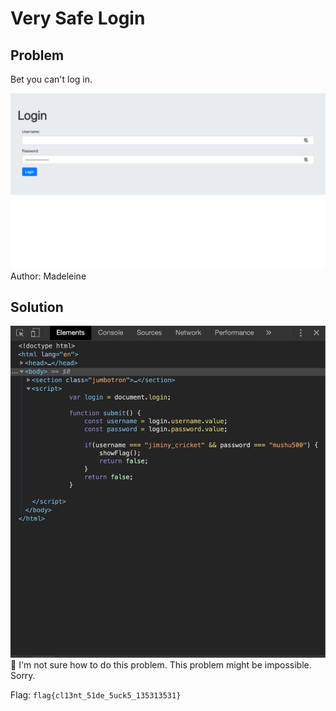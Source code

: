 # Very Safe Login
## Problem
Bet you can't log in.

![Webpage](./images/webpage.png)
Author: Madeleine

## Solution
![Not the solution](./images/notsoln.png)
:thinking: I'm not sure how to do this problem. This problem might be impossible. Sorry.

Flag: `flag{cl13nt_51de_5uck5_135313531}`